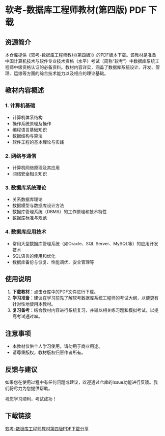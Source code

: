 # 软考-数据库工程师教材(第四版) PDF 下载

## 资源简介

本仓库提供《软考-数据库工程师教材(第四版)》的PDF版本下载。该教材是准备中国计算机技术与软件专业技术资格（水平）考试（简称“软考”）中数据库系统工程师中级资格认证的必备资料。教材内容详实，涵盖了数据库系统设计、开发、管理、运维等方面的综合技术能力以及相应的理论基础。

## 教材内容概述

### 1. 计算机基础
- 计算机体系结构
- 操作系统原理及操作
- 编程语言基础知识
- 数据结构与算法
- 软件工程的基本理论与实践

### 2. 网络与通信
- 计算机网络原理及其应用
- 网络安全相关知识

### 3. 数据库系统理论
- 关系数据库理论
- 数据模型与数据库设计方法
- 数据库管理系统（DBMS）的工作原理和技术特性
- 数据库标准与规范

### 4. 数据库应用技术
- 常用大型数据库管理系统（如Oracle、SQL Server、MySQL等）的应用开发技术
- SQL语言的使用和优化
- 数据库备份与恢复、性能调优、安全管理等

## 使用说明

1. **下载教材**：点击仓库中的PDF文件进行下载。
2. **学习准备**：建议在学习前先了解软考数据库系统工程师的考试大纲，以便更有针对性地使用本教材。
3. **复习备考**：结合教材内容进行系统复习，并辅以相关练习题和模拟考试，以提高考试通过率。

## 注意事项

- 本教材仅供个人学习使用，请勿用于商业用途。
- 请尊重版权，教材版权归原作者所有。

## 反馈与建议

如果您在使用过程中有任何问题或建议，欢迎通过仓库的Issue功能进行反馈。我们将尽力为您提供帮助。

祝您学习顺利，考试成功！

## 下载链接

[软考-数据库工程师教材第四版PDF下载分享](https://pan.quark.cn/s/1012e05cefa0)